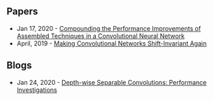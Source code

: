 ## Papers
- Jan 17, 2020 - [Compounding the Performance Improvements of Assembled Techniques in a Convolutional Neural Network](https://arxiv.org/abs/2001.06268)
- April, 2019 - [Making Convolutional Networks Shift-Invariant Again](https://arxiv.org/abs/1904.11486)


## Blogs
- Jan 24, 2020 - [Depth-wise Separable Convolutions: Performance Investigations](https://tlkh.dev/depsep-convs-perf-investigations/)